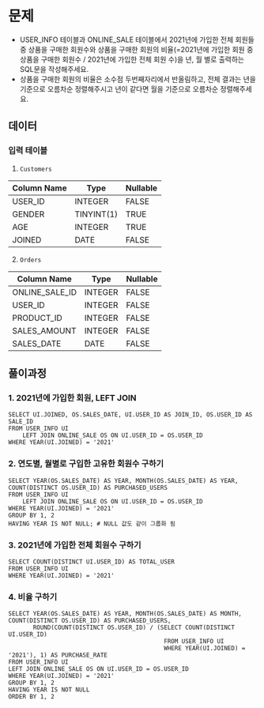 # 문제
- USER_INFO 테이블과 ONLINE_SALE 테이블에서 2021년에 가입한 전체 회원들 중 상품을 구매한 회원수와 상품을 구매한 회원의 비율(=2021년에 가입한 회원 중 상품을 구매한 회원수 / 2021년에 가입한 전체 회원 수)을 년, 월 별로 출력하는 SQL문을 작성해주세요.  
- 상품을 구매한 회원의 비율은 소수점 두번째자리에서 반올림하고, 전체 결과는 년을 기준으로 오름차순 정렬해주시고 년이 같다면 월을 기준으로 오름차순 정렬해주세요.  

## 데이터
### 입력 테이블
1. `Customers`
   
| Column Name | Type       | Nullable |
|-------------|------------|----------|
| USER_ID     | INTEGER    | FALSE    |
| GENDER      | TINYINT(1) | TRUE     |
| AGE         | INTEGER    | TRUE     |
| JOINED      | DATE       | FALSE    |
  
2. `Orders`
   
| Column Name    | Type       | Nullable |
|----------------|------------|----------|
| ONLINE_SALE_ID | INTEGER    | FALSE    |
| USER_ID        | INTEGER    | FALSE    |
| PRODUCT_ID     | INTEGER    | FALSE    |
| SALES_AMOUNT   | INTEGER    | FALSE    |
| SALES_DATE     | DATE       | FALSE    |

## 풀이과정
### 1. 2021년에 가입한 회원, LEFT JOIN
```
SELECT UI.JOINED, OS.SALES_DATE, UI.USER_ID AS JOIN_ID, OS.USER_ID AS SALE_ID
FROM USER_INFO UI 
    LEFT JOIN ONLINE_SALE OS ON UI.USER_ID = OS.USER_ID
WHERE YEAR(UI.JOINED) = '2021'
```

### 2. 연도별, 월별로 구입한 고유한 회원수 구하기
```
SELECT YEAR(OS.SALES_DATE) AS YEAR, MONTH(OS.SALES_DATE) AS YEAR, COUNT(DISTINCT OS.USER_ID) AS PURCHASED_USERS
FROM USER_INFO UI 
    LEFT JOIN ONLINE_SALE OS ON UI.USER_ID = OS.USER_ID
WHERE YEAR(UI.JOINED) = '2021'
GROUP BY 1, 2 
HAVING YEAR IS NOT NULL; # NULL 값도 같이 그룹화 됨
```

### 3. 2021년에 가입한 전체 회원수 구하기
```
SELECT COUNT(DISTINCT UI.USER_ID) AS TOTAL_USER
FROM USER_INFO UI 
WHERE YEAR(UI.JOINED) = '2021'
```

### 4. 비율 구하기
```
SELECT YEAR(OS.SALES_DATE) AS YEAR, MONTH(OS.SALES_DATE) AS MONTH, COUNT(DISTINCT OS.USER_ID) AS PURCHASED_USERS,
       ROUND(COUNT(DISTINCT OS.USER_ID) / (SELECT COUNT(DISTINCT UI.USER_ID) 
                                            FROM USER_INFO UI 
                                            WHERE YEAR(UI.JOINED) = '2021'), 1) AS PURCHASE_RATE
FROM USER_INFO UI
LEFT JOIN ONLINE_SALE OS ON UI.USER_ID = OS.USER_ID
WHERE YEAR(UI.JOINED) = '2021'
GROUP BY 1, 2
HAVING YEAR IS NOT NULL
ORDER BY 1, 2
```
